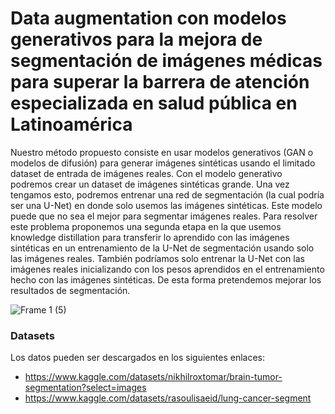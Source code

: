 # Data augmentation con modelos generativos para la mejora de segmentación de imágenes médicas para superar la barrera de atención especializada en salud pública en Latinoamérica
Nuestro método propuesto consiste en usar modelos generativos (GAN o modelos de difusión) para generar imágenes sintéticas usando el limitado dataset de entrada de imágenes reales. Con el modelo generativo podremos crear un dataset de imágenes sintéticas grande. Una vez tengamos esto, podremos entrenar una red de segmentación (la cual podría ser una U-Net) en donde solo usemos las imágenes sintéticas. Este modelo puede que no sea el mejor para segmentar imágenes reales. Para resolver este problema proponemos una segunda etapa en la que usemos knowledge distillation para transferir lo aprendido con las imágenes sintéticas en un entrenamiento de la U-Net de segmentación usando solo las imágenes reales. También podríamos solo entrenar la U-Net con las imágenes reales inicializando con los pesos aprendidos en el entrenamiento hecho con las imágenes sintéticas. De esta forma pretendemos mejorar los resultados de segmentación.

![Frame 1 (5)](https://github.com/fquinterov/riiaa-hackathon-medical-seg/assets/60611975/dc607f7a-5964-45df-9421-d0592dd05cad)

### Datasets
Los datos pueden ser descargados en los siguientes enlaces:

- https://www.kaggle.com/datasets/nikhilroxtomar/brain-tumor-segmentation?select=images
- https://www.kaggle.com/datasets/rasoulisaeid/lung-cancer-segment
